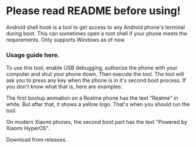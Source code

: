 # Please read README before using!

Android shell hook is a tool to get access to any Android phone's terminal during boot. This can sometimes open a root shell if your phone meets the requirements. Only supports Windows as of now.

### Usage guide here.

To use this tool, enable USB debugging, authorize the phone with your computer and shut your phone down. Then execute the tool. The tool will ask you to press any key when the phone is in it's second boot process. If you don't know what that is, here are examples:

The first bootup animation on a Realme phone has the text "Realme" in white. But after that, it shows a yellow logo. That's when you should run the tool.

On modern Xiaomi phones, the second boot part has the text "Powered by Xiaomi HyperOS".

Download from releases.

